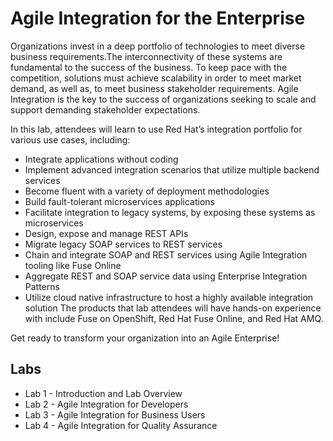 # Agile Integration for the Enterprise

Organizations invest in a deep portfolio of technologies to meet diverse business requirements.The interconnectivity of these systems are fundamental to the success of the business. To keep pace with the competition, solutions must achieve scalability in order to meet market demand, as well as, to meet business stakeholder requirements. Agile Integration is the key to the success of organizations seeking to scale and support demanding stakeholder expectations.

In this lab, attendees will learn to use Red Hat’s integration portfolio for various use cases, including:
* Integrate applications without coding
* Implement advanced integration scenarios that utilize multiple backend services
* Become fluent with a variety of deployment methodologies
* Build fault-tolerant microservices applications
* Facilitate integration to legacy systems, by exposing these systems as microservices
* Design, expose and manage REST APIs
* Migrate legacy SOAP services to REST services
* Chain and integrate SOAP and REST services using Agile Integration tooling like Fuse Online
* Aggregate REST and SOAP service data using Enterprise Integration Patterns
* Utilize cloud native infrastructure to host a highly available integration solution The products that lab attendees will have hands-on experience with include Fuse on OpenShift, Red Hat Fuse Online, and Red Hat AMQ.

Get ready to transform your organization into an Agile Enterprise!

## Labs

* Lab 1 - Introduction and Lab Overview
* Lab 2 - Agile Integration for Developers
* Lab 3 - Agile Integration for Business Users
* Lab 4 - Agile Integration for Quality Assurance
